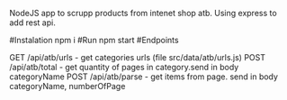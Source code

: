 NodeJS app to scrupp products from intenet shop atb.
Using express to add rest api.

#Instalation 
npm i 
#Run
npm start
#Endpoints

GET /api/atb/urls - get categories urls (file src/data/atb/urls.js)
POST /api/atb/total - get quantity of pages in category.send in body categoryName
POST /api/atb/parse - get items from page. send in body categoryName, numberOfPage
